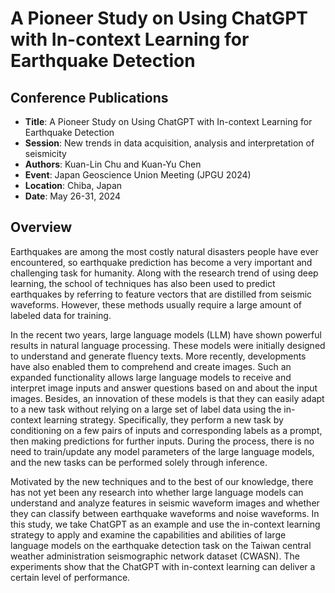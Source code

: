 # A Pioneer Study on Using ChatGPT with In-context Learning for Earthquake Detection

## Conference Publications
- **Title**: A Pioneer Study on Using ChatGPT with In-context Learning for Earthquake Detection
- **Session**: New trends in data acquisition, analysis and interpretation of seismicity  
- **Authors**: Kuan-Lin Chu and Kuan-Yu Chen  
- **Event**: Japan Geoscience Union Meeting (JPGU 2024)  
- **Location**: Chiba, Japan  
- **Date**: May 26-31, 2024  

## Overview
Earthquakes are among the most costly natural disasters people have ever encountered, so earthquake prediction has become a very important and challenging task for humanity. Along with the research trend of using deep learning, the school of techniques has also been used to predict earthquakes by referring to feature vectors that are distilled from seismic waveforms. However, these methods usually require a large amount of labeled data for training. 

In the recent two years, large language models (LLM) have shown powerful results in natural language processing. These models were initially designed to understand and generate fluency texts. More recently, developments have also enabled them to comprehend and create images. Such an expanded functionality allows large language models to receive and interpret image inputs and answer questions based on and about the input images. Besides, an innovation of these models is that they can easily adapt to a new task without relying on a large set of label data using the in-context learning strategy. Specifically, they perform a new task by conditioning on a few pairs of inputs and corresponding labels as a prompt, then making predictions for further inputs. During the process, there is no need to train/update any model parameters of the large language models, and the new tasks can be performed solely through inference. 

Motivated by the new techniques and to the best of our knowledge, there has not yet been any research into whether large language models can understand and analyze features in seismic waveform images and whether they can classify between earthquake waveforms and noise waveforms. In this study, we take ChatGPT as an example and use the in-context learning strategy to apply and examine the capabilities and abilities of large language models on the earthquake detection task on the Taiwan central weather administration seismographic network dataset (CWASN). The experiments show that the ChatGPT with in-context learning can deliver a certain level of performance. 

